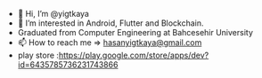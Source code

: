 - 👋 Hi, I’m @yigtkaya
- 👀 I’m interested in Android, Flutter and Blockchain. 
- Graduated from Computer Engineering at Bahcesehir University 
- 📫 How to reach me => hasanyigtkaya@gmail.com
- play store :https://play.google.com/store/apps/dev?id=6435785736231743866


<!---
yigtkaya/yigtkaya is a ✨ special ✨ repository because its `README.md` (this file) appears on your GitHub profile.
You can click the Preview link to take a look at your changes.
--->
